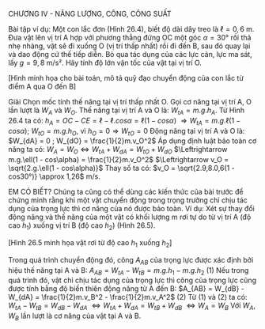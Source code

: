 CHƯƠNG IV - NĂNG LƯỢNG, CÔNG, CÔNG SUẤT

Bài tập ví dụ:
Một con lắc đơn (Hình 26.4), biết độ dài dây treo là $\ell = 0,6$ m. Đưa vật lên vị trí A hợp với phương thẳng đứng OC một góc $\alpha = 30°$ rồi thả nhẹ nhàng, vật sẽ đi xuống O (vị trí thấp nhất) rồi đi đến B, sau đó quay lại và dao động cứ thế tiếp diễn. Bỏ qua tác dụng của các lực cản, lực ma sát, lấy $g = 9,8$ m/s². Hãy tính độ lớn vận tốc của vật tại vị trí O.

[Hình minh họa cho bài toán, mô tả quỹ đạo chuyển động của con lắc từ điểm A qua O đến B]

Giải
Chọn mốc tính thế năng tại vị trí thấp nhất O.
Gọi cơ năng tại vị trí A, O lần lượt là $W_A$ và $W_O$.
Thế năng tại vị trí A và O là:
$W_{tA} = m.g.h_A$. Từ Hình 26.4 ta có:
$h_A = OC - CE = \ell - \ell.cos\alpha = \ell(1 - cos\alpha)$
$\Rightarrow W_{tA} = m.g.\ell(1 - cos\alpha)$;
$W_{tO} = m.g.h_O$, vì $h_O = 0 \Rightarrow W_{tO} = 0$
Động năng tại vị trí A và O là:
$W_{dA} = 0 ; W_{dO} = \frac{1}{2}m.v_O^2$
Áp dụng định luật bảo toàn cơ năng ta có:
$W_A = W_O \Leftrightarrow W_{tA} + W_{dA} = W_{tO} + W_{dO}$
$\Leftrightarrow m.g.\ell(1 - cos\alpha) = \frac{1}{2}m.v_O^2$
$\Leftrightarrow v_O = \sqrt{2.g.\ell(1 - cos\alpha)}$
Thay số ta có:
$v_O = \sqrt{2.9,8.0,6(1 - cos30°)} \approx 1,26$ m/s.

EM CÓ BIẾT?
Chúng ta cũng có thể dùng các kiến thức của bài trước để chứng minh rằng khi một vật chuyển động trong trọng trường chỉ chịu tác dụng của trọng lực thì cơ năng của nó được bảo toàn.
Ví dụ: Xét sự thay đổi động năng và thế năng của một vật có khối lượng m rơi tự do từ vị trí A (độ cao $h_1$) xuống vị trí B (độ cao $h_2$) (Hình 26.5).

[Hình 26.5 minh họa vật rơi từ độ cao $h_1$ xuống $h_2$]

Trong quá trình chuyển động đó, công $A_{AB}$ của trọng lực được xác định bởi hiệu thế năng tại A và B:
$A_{AB} = W_{tA} - W_{tB} = m.g.h_1 - m.g.h_2$ (1)
Nếu trong quá trình đó, vật chỉ chịu tác dụng của trọng lực thì công của trọng lực cũng được tính bằng độ biến thiên động năng từ A đến B:
$A_{AB} = W_{dB} - W_{dA} = \frac{1}{2}m.v_B^2 - \frac{1}{2}m.v_A^2$ (2)
Từ (1) và (2) ta có:
$W_{tA} - W_{tB} = W_{dB} - W_{dA}$
$\Leftrightarrow W_{tA} + W_{dA} = W_{tB} + W_{dB}$
$\Leftrightarrow W_A = W_B$
Với $W_A$, $W_B$ lần lượt là cơ năng của vật tại A và B.